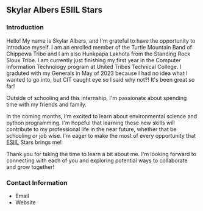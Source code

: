 ## Skylar Albers ESIIL Stars

### Introduction
Hello! My name is Skylar Albers, and I'm grateful to have the opportunity to introduce myself. I am an enrolled member of the Turtle Mountain Band of Chippewa Tribe and I am also Hunkpapa Lakhota from the Standing Rock Sioux Tribe. I am currently just finishing my first year in the Computer Information Technology program at United Tribes Technical College. I graduted with my Generals in May of 2023 because I had no idea what I wanted to go into, but CIT caught eye so I said why not?! It's been great so far!

Outside of schooling and this internship, I'm passionate about spending time with my friends and family. 

In the coming months, I'm excited to learn about environmental science and python programming. I'm hopeful that learning these new skills will contribute to my professional life in the near future, whether that be schooling or job wise. I'm eager to make the most of every opportunity that [ESIIL](https://esiil.org) Stars brings me!

Thank you for taking the time to learn a bit about me. I'm looking forward to connecting with each of you and exploring potential ways to collaborate and grow together!

### Contact Information
<ul>
  <li>Email</li>
  <li>Website</li>
</ul>
